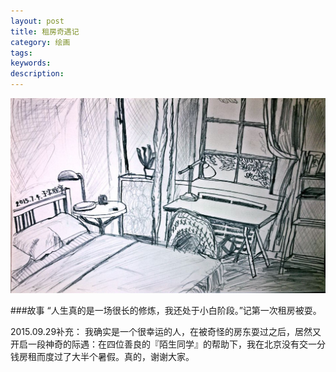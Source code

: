 ```yaml
---
layout: post
title: 租房奇遇记
category: 绘画
tags: 
keywords: 
description: 
---
```


![1](/public/img/days/ca.jpg)

###故事
“人生真的是一场很长的修炼，我还处于小白阶段。”记第一次租房被耍。

2015.09.29补充：
我确实是一个很幸运的人，在被奇怪的房东耍过之后，居然又开启一段神奇的际遇：在四位善良的『陌生同学』的帮助下，我在北京没有交一分钱房租而度过了大半个暑假。真的，谢谢大家。





